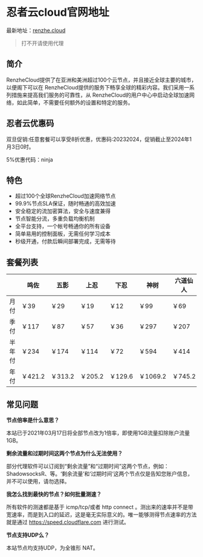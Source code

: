 # 忍者云cloud官网地址

最新地址：[renzhe.cloud](https://renzhe.cloud/auth/register?code=P3Je)

> 打不开请使用代理

## 简介

RenzheCloud提供了在亚洲和美洲超过100个云节点，并且接近全球主要的城市，以便阁下可以在 RenzheCloud提供的服务下畅享全球的精彩内容。我们采用一系列措施来提高我们服务的可靠性，从 RenzheCloud的用户中心中启动全球加速网络，如此简单，不需要任何额外的设置和特定的服务。

## 忍者云优惠码

双旦促销:任意套餐可以享受8折优惠，优惠码:20232024，促销截止至2024年1月3日0时。

5%优惠代码：ninja

## 特色

* 超过100个全球RenzheCloud加速网络节点
* 99.9%节点SLA保证，随时畅通的高效加速
* 安全稳定的流加密算法，安全与速度兼得
* 节点智能分流，多重负载均衡机制
* 全平台支持，一个帐号畅通你的所有设备
* 简单易用的控制面板，无需任何学习成本
* 秒级开通，付款后瞬间部署完成，无需等待

## 套餐列表

||鸣佐|五影|上忍|下忍|神树|六道仙人|忍者联军|
|----|----|----|----|----|----|----|----|
|月付|￥39|￥29|￥19|￥12|￥99|￥69|￥69|
|季付|￥117|￥87|￥57|￥36|￥297|￥207|￥207|
|半年付|￥234|￥174|￥114|￥72|￥594|￥414|￥414|
|年付|￥421.2|￥313.2|￥205.2|￥129.6|￥1069.2|￥745.2|￥745.2|

## 常见问题

**节点倍率是什么意思？**

本站已于2021年03月17日将全部节点改为1倍率，即使用1GB流量扣除账户流量1GB。

**剩余流量和过期时间这两个节点为什么无法使用？**

部分代理软件可以订阅到“剩余流量”和“过期时间”这两个节点，例如：ShadowsocksR、等。‘剩余流量’和‘过期时间‘这两个节点仅是告知您账户信息，并不可以使用，请勿选择。

**我怎么找到最快的节点？如何批量测速？**

所有软件的测速都是基于 icmp/tcp/或者 http connect 。测出来的速率并不是带宽速率，而是到入口的延迟，这是毫无实际意义的。唯一能够测得节点速率的方法就是通过 https://speed.cloudflare.com 进行测试。

**节点支持UDP么？**

本站节点均支持UDP，为全锥形 NAT。

